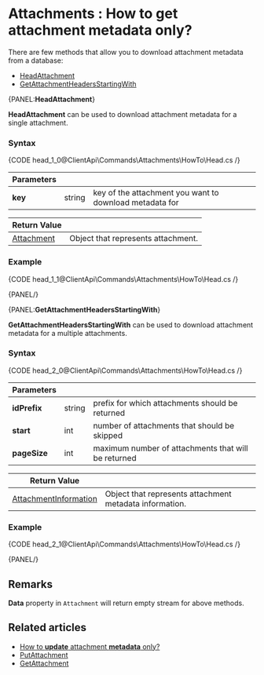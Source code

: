# Attachments : How to get attachment metadata only?

There are few methods that allow you to download attachment metadata from a database:   
- [HeadAttachment](../../../client-api/commands/attachments/how-to/get-attachment-metadata-only#head)   
- [GetAttachmentHeadersStartingWith](../../../client-api/commands/attachments/how-to/get-attachment-metadata-only#getattachmentheadersstartingwith)   

{PANEL:**HeadAttachment**}

**HeadAttachment** can be used to download attachment metadata for a single attachment.

### Syntax

{CODE head_1_0@ClientApi\Commands\Attachments\HowTo\Head.cs /}

| Parameters | | |
| ------------- | ------------- | ----- |
| **key** | string | key of the attachment you want to download metadata for |

| Return Value | |
| ------------- | ----- |
| [Attachment](../../../glossary/json/attachment) | Object that represents attachment. |

### Example

{CODE head_1_1@ClientApi\Commands\Attachments\HowTo\Head.cs /}

{PANEL/}

{PANEL:**GetAttachmentHeadersStartingWith**}

**GetAttachmentHeadersStartingWith** can be used to download attachment metadata for a multiple attachments.

### Syntax

{CODE head_2_0@ClientApi\Commands\Attachments\HowTo\Head.cs /}

| Parameters | | |
| ------------- | ------------- | ----- |
| **idPrefix** | string | prefix for which attachments should be returned |
| **start** | int | number of attachments that should be skipped |
| **pageSize** | int | maximum number of attachments that will be returned |

| Return Value | |
| ------------- | ----- |
| [AttachmentInformation](../../../glossary/json/attachment-information) | Object that represents attachment metadata information. |

### Example

{CODE head_2_1@ClientApi\Commands\Attachments\HowTo\Head.cs /}

{PANEL/}

## Remarks

**Data** property in `Attachment` will return empty stream for above methods.

## Related articles

- [How to **update** attachment **metadata** only?](../../../client-api/commands/attachments/how-to/update-attachment-metadata-only)  
- [PutAttachment](../../../client-api/commands/attachments/put)  
- [GetAttachment](../../../client-api/commands/attachments/get)  